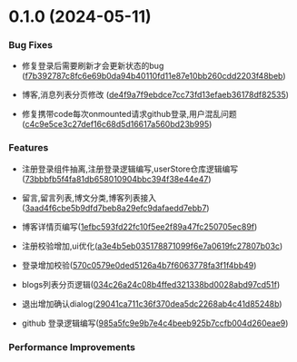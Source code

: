 # 0.1.0 (2024-05-11)

### Bug Fixes

- 修复登录后需要刷新才会更新状态的bug ([f7b392787c8fc6e69b0da94b40110fd11e87e10bb260cdd2203f48beb](https://github.com/IsMShmily/Vue3_Ts_blog/commit/f7b392787c8fc6e69b0da94b40110fd11e87e10bb260cdd2203f48beb))

- 博客,消息列表分页修改 ([de4f9a7f9ebdce7cc73fd13efaeb36178df82535](https://github.com/IsMShmily/Vue3_Ts_blog/commit/de4f9a7f9ebdce7cc73fd13efaeb36178df82535))

- 修复携带code每次onmounted请求github登录,用户混乱问题([c4c9e5ce3c27def16c68d5d16617a560bd23b995](https://github.com/IsMShmily/Vue3_Ts_blog/commit/c4c9e5ce3c27def16c68d5d16617a560bd23b995))

### Features

- 注册登录组件抽离,注册登录逻辑编写,userStore仓库逻辑编写([73bbbfb5f4fa81db658010904bbc394f38e44e47](https://github.com/IsMShmily/Vue3_Ts_blog/commit/73bbbfb5f4fa81db658010904bbc394f38e44e47))

- 留言,留言列表,博文分类,博客列表接入([3aad4f6cbe5b9dfd7beb8a29efc9dafaedd7ebb7](https://github.com/IsMShmily/Vue3_Ts_blog/tree/3aad4f6cbe5b9dfd7beb8a29efc9dafaedd7ebb7))

- 博客详情页编写([1efbc593fd22fc10f5ee2f89a47fc250705ec89f](https://github.com/IsMShmily/Vue3_Ts_blog/tree/1efbc593fd22fc10f5ee2f89a47fc250705ec89f))

- 注册校验增加,ui优化([a3e4b5eb035178871099f6e7a0619fc27807b03c](https://github.com/IsMShmily/Vue3_Ts_blog/tree/a3e4b5eb035178871099f6e7a0619fc27807b03c))

- 登录增加校验([570c0579e0ded5126a4b7f6063778fa3f1f4bb49](https://github.com/IsMShmily/Vue3_Ts_blog/tree/570c0579e0ded5126a4b7f6063778fa3f1f4bb49))

- blogs列表分页逻辑([034c26a24c08b4ffed321338bd0028abd97cd51f](https://github.com/IsMShmily/Vue3_Ts_blog/tree/034c26a24c08b4ffed321338bd0028abd97cd51f))

- 退出增加确认dialog([29041ca711c36f370dea5dc2268ab4c41d85248b](https://github.com/IsMShmily/Vue3_Ts_blog/tree/29041ca711c36f370dea5dc2268ab4c41d85248b))

- github 登录逻辑编写([985a5fc9e9b7e4c4beeb925b7ccfb004d260eae9](https://github.com/IsMShmily/Vue3_Ts_blog/tree/985a5fc9e9b7e4c4beeb925b7ccfb004d260eae9))

### Performance Improvements
